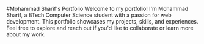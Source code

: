 #Mohammad Sharif's Portfolio
Welcome to my portfolio! I'm Mohammad Sharif, a BTech Computer Science student with a passion for web development. 
This portfolio showcases my projects, skills, and experiences. 
Feel free to explore and reach out if you'd like to collaborate or learn more about my work.
